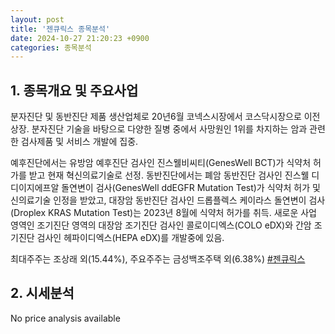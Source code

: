```yaml
---
layout: post
title: '젠큐릭스 종목분석'
date: 2024-10-27 21:20:23 +0900
categories: 종목분석
---
```


## 1. 종목개요 및 주요사업

분자진단 및 동반진단 제품 생산업체로 20년6월 코넥스시장에서 코스닥시장으로 이전 상장. 분자진단 기술을 바탕으로 다양한 질병 중에서 사망원인 1위를 차지하는 암과 관련한 검사제품 및 서비스 개발에 집중.

예후진단에서는 유방암 예후진단 검사인 진스웰비씨티(GenesWell BCT)가 식약처 허가를 받고 현재 혁신의료기술로 선정. 동반진단에서는 폐암 동반진단 검사인 진스웰 디디이지에프알 돌연변이 검사(GenesWell ddEGFR Mutation Test)가 식약처 허가 및 신의료기술 인정을 받았고, 대장암 동반진단 검사인 드롭플렉스 케이라스 돌연변이 검사(Droplex KRAS Mutation Test)는 2023년 8월에 식약처 허가를 취득. 새로운 사업 영역인 조기진단 영역의 대장암 조기진단 검사인 콜로이디엑스(COLO eDX)와 간암 조기진단 검사인 헤파이디엑스(HEPA eDX)를 개발중에 있음.

최대주주는 조상래 외(15.44%), 주요주주는 금성백조주택 외(6.38%)
[#젠큐릭스](#)

## 2. 시세분석

No price analysis available
